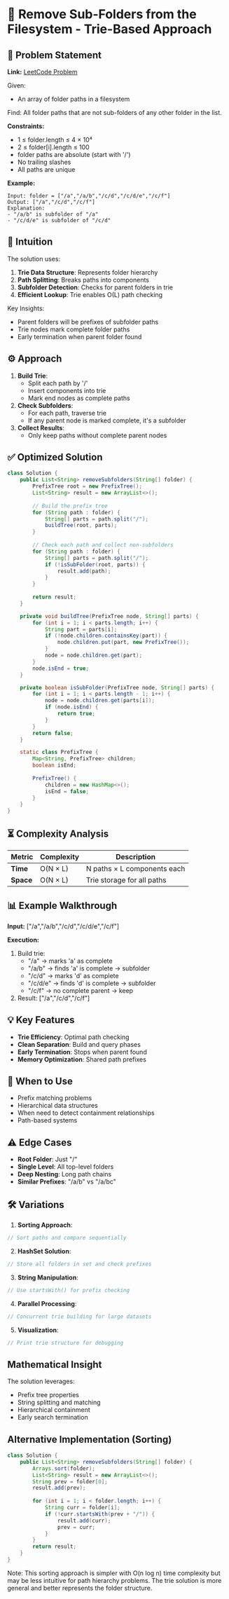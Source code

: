 # 📂 Remove Sub-Folders from the Filesystem - Trie-Based Approach

## 📜 Problem Statement
**Link:** [LeetCode Problem](https://leetcode.com/problems/remove-sub-folders-from-the-filesystem/description/?envType=daily-question&envId=2025-07-19)

Given:
- An array of folder paths in a filesystem

Find:
All folder paths that are not sub-folders of any other folder in the list.

**Constraints:**
- 1 ≤ folder.length ≤ 4 × 10⁴
- 2 ≤ folder[i].length ≤ 100
- folder paths are absolute (start with '/')
- No trailing slashes
- All paths are unique

**Example:**
```text
Input: folder = ["/a","/a/b","/c/d","/c/d/e","/c/f"]
Output: ["/a","/c/d","/c/f"]
Explanation:
- "/a/b" is subfolder of "/a"
- "/c/d/e" is subfolder of "/c/d"
```

## 🧠 Intuition
The solution uses:
1. **Trie Data Structure**: Represents folder hierarchy
2. **Path Splitting**: Breaks paths into components
3. **Subfolder Detection**: Checks for parent folders in trie
4. **Efficient Lookup**: Trie enables O(L) path checking

Key Insights:
- Parent folders will be prefixes of subfolder paths
- Trie nodes mark complete folder paths
- Early termination when parent folder found

## ⚙️ Approach
1. **Build Trie**:
   - Split each path by '/'
   - Insert components into trie
   - Mark end nodes as complete paths
2. **Check Subfolders**:
   - For each path, traverse trie
   - If any parent node is marked complete, it's a subfolder
3. **Collect Results**:
   - Only keep paths without complete parent nodes

## ✅ Optimized Solution
```java
class Solution {
    public List<String> removeSubfolders(String[] folder) {
        PrefixTree root = new PrefixTree();
        List<String> result = new ArrayList<>();
        
        // Build the prefix tree
        for (String path : folder) {
            String[] parts = path.split("/");
            buildTree(root, parts);
        }
        
        // Check each path and collect non-subfolders
        for (String path : folder) {
            String[] parts = path.split("/");
            if (!isSubFolder(root, parts)) {
                result.add(path);
            }
        }
        
        return result;
    }

    private void buildTree(PrefixTree node, String[] parts) {
        for (int i = 1; i < parts.length; i++) {
            String part = parts[i];
            if (!node.children.containsKey(part)) {
                node.children.put(part, new PrefixTree());
            }
            node = node.children.get(part);
        }
        node.isEnd = true;
    }

    private boolean isSubFolder(PrefixTree node, String[] parts) {
        for (int i = 1; i < parts.length - 1; i++) {
            node = node.children.get(parts[i]);
            if (node.isEnd) {
                return true;
            }
        }
        return false;
    }

    static class PrefixTree {
        Map<String, PrefixTree> children;
        boolean isEnd;
        
        PrefixTree() {
            children = new HashMap<>();
            isEnd = false;
        }
    }
}
```

## ⏳ Complexity Analysis
| Metric          | Complexity | Description |
|-----------------|------------|-------------|
| **Time**        | O(N × L)   | N paths × L components each |
| **Space**       | O(N × L)   | Trie storage for all paths |

## 📊 Example Walkthrough
**Input:** ["/a","/a/b","/c/d","/c/d/e","/c/f"]

**Execution:**
1. Build trie:
   - "/a" → marks 'a' as complete
   - "/a/b" → finds 'a' is complete → subfolder
   - "/c/d" → marks 'd' as complete
   - "/c/d/e" → finds 'd' is complete → subfolder
   - "/c/f" → no complete parent → keep
2. Result: ["/a","/c/d","/c/f"]

## 💡 Key Features
- **Trie Efficiency**: Optimal path checking
- **Clean Separation**: Build and query phases
- **Early Termination**: Stops when parent found
- **Memory Optimization**: Shared path prefixes

## 🚀 When to Use
- Prefix matching problems
- Hierarchical data structures
- When need to detect containment relationships
- Path-based systems

## ⚠️ Edge Cases
- **Root Folder**: Just "/"
- **Single Level**: All top-level folders
- **Deep Nesting**: Long path chains
- **Similar Prefixes**: "/a/b" vs "/a/bc"

## 🛠 Variations
1. **Sorting Approach**:
```java
// Sort paths and compare sequentially
```

2. **HashSet Solution**:
```java
// Store all folders in set and check prefixes
```

3. **String Manipulation**:
```java
// Use startsWith() for prefix checking
```

4. **Parallel Processing**:
```java
// Concurrent trie building for large datasets
```

5. **Visualization**:
```java
// Print trie structure for debugging
```

## Mathematical Insight
The solution leverages:
- Prefix tree properties
- String splitting and matching
- Hierarchical containment
- Early search termination

## Alternative Implementation (Sorting)
```java
class Solution {
    public List<String> removeSubfolders(String[] folder) {
        Arrays.sort(folder);
        List<String> result = new ArrayList<>();
        String prev = folder[0];
        result.add(prev);
        
        for (int i = 1; i < folder.length; i++) {
            String curr = folder[i];
            if (!curr.startsWith(prev + "/")) {
                result.add(curr);
                prev = curr;
            }
        }
        return result;
    }
}
```
Note: This sorting approach is simpler with O(n log n) time complexity but may be less intuitive for path hierarchy problems. The trie solution is more general and better represents the folder structure.